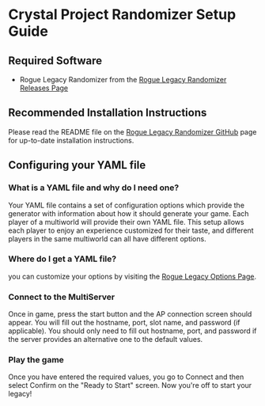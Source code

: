# Crystal Project Randomizer Setup Guide

## Required Software

- Rogue Legacy Randomizer from the
  [Rogue Legacy Randomizer Releases Page](https://github.com/ThePhar/RogueLegacyRandomizer/releases)

## Recommended Installation Instructions

Please read the README file on the 
[Rogue Legacy Randomizer GitHub](https://github.com/ThePhar/RogueLegacyRandomizer/blob/master/README.md) page for 
up-to-date installation instructions.

## Configuring your YAML file

### What is a YAML file and why do I need one?

Your YAML file contains a set of configuration options which provide the generator with information about how it should
generate your game. Each player of a multiworld will provide their own YAML file. This setup allows each player to enjoy
an experience customized for their taste, and different players in the same multiworld can all have different options.

### Where do I get a YAML file?

you can customize your options by visiting the [Rogue Legacy Options Page](/games/Rogue%20Legacy/player-options).

### Connect to the MultiServer

Once in game, press the start button and the AP connection screen should appear. You will fill out the hostname, port,
slot name, and password (if applicable). You should only need to fill out hostname, port, and password if the server
provides an alternative one to the default values.

### Play the game

Once you have entered the required values, you go to Connect and then select Confirm on the "Ready to Start" screen. Now
you're off to start your legacy!
